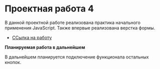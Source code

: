 # Проектная работа 4

В данной проектной работе реализована практика начального применения JavaScript.
Также впервые реализована верстка формы.


* [ССылка на работу](https://www.figma.com/file/2cn9N9jSkmxD84oJik7xL7/JavaScript.-Sprint-4?node-id=0%3A1)

**Планируемая работа в дальнейшем**

В дальнейшем планируется подключение функционала остальных кнопок.
